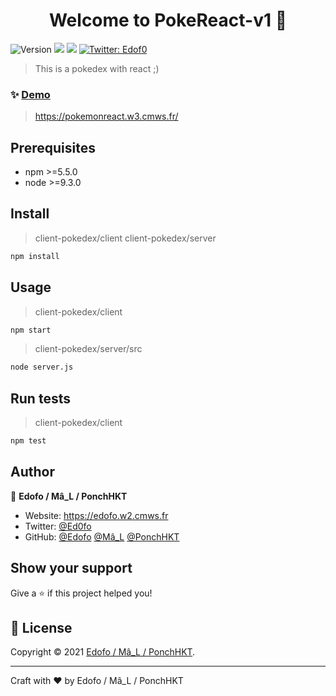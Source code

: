 <h1 align="center">Welcome to PokeReact-v1 👋</h1>
<p>
  <img alt="Version" src="https://img.shields.io/badge/version-1.0.0-blue.svg?cacheSeconds=2592000" />
  <img src="https://img.shields.io/badge/npm-%3E%3D5.5.0-blue.svg" />
  <img src="https://img.shields.io/badge/node-%3E%3D9.3.0-blue.svg" />
  <a href="https://twitter.com/Ed0fo" target="_blank">
    <img alt="Twitter: Edof0" src="https://img.shields.io/twitter/follow/Edof0.svg?style=social" />
  </a>
</p>

> This is a pokedex with react ;)

### ✨ [Demo](https://pokemonreact.w3.cmws.fr/)
> https://pokemonreact.w3.cmws.fr/

## Prerequisites

- npm >=5.5.0
- node >=9.3.0

## Install

> client-pokedex/client
> client-pokedex/server
```sh
npm install
```

## Usage

> client-pokedex/client
```sh
npm start
```
> client-pokedex/server/src
```sh
node server.js
```

## Run tests

> client-pokedex/client
```sh
npm test
```

## Author

👤 **Edofo / Mâ_L / PonchHKT**

* Website: https://edofo.w2.cmws.fr
* Twitter: [@Ed0fo](https://twitter.com/Ed0fo)
* GitHub: [@Edofo](https://github.com/Edofo) [@Mâ_L](https://github.com/MalB0Y) [@PonchHKT](https://github.com/PonchHKT)

## Show your support

Give a ⭐️ if this project helped you!

## 📝 License

Copyright © 2021 [Edofo / Mâ_L / PonchHKT](https://github.com/Edofo).<br />

*** 
Craft with ❤️ by Edofo / Mâ_L / PonchHKT
